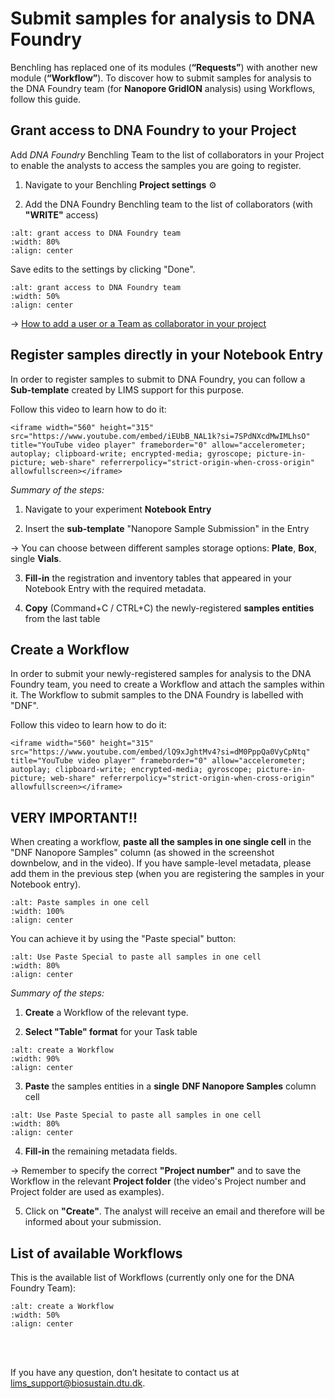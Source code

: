 # Submit samples for analysis to DNA Foundry

Benchling has replaced one of its modules (**“Requests”**) with another new module (**“Workflow”**). To discover how to submit samples for analysis to the DNA Foundry team (for **Nanopore GridION** analysis) using Workflows, follow this guide. 

## Grant access to DNA Foundry to your Project
Add _DNA Foundry_ Benchling Team to the list of collaborators in your Project to enable the analysts to access the samples you are going to register. 

1. Navigate to your Benchling **Project settings** ⚙️

2. Add the DNA Foundry Benchling team to the list of collaborators (with **"WRITE"** access) 


```{figure} ../_static/images/grant-dnafoundry-access-to-project.png
:alt: grant access to DNA Foundry team
:width: 80%
:align: center

```

Save edits to the settings by clicking "Done".

```{figure} ../_static/images/done.png
:alt: grant access to DNA Foundry team
:width: 50%
:align: center

```

→ [How to add a user or a Team as collaborator in your project](https://help.benchling.com/hc/en-us/articles/9684263074445-Set-project-permissions)

## Register samples directly in your Notebook Entry

In order to register samples to submit to DNA Foundry, you can follow a **Sub-template** created by LIMS support for this purpose. 

Follow this video to learn how to do it:

````{raw} html
<iframe width="560" height="315" src="https://www.youtube.com/embed/iEUbB_NAL1k?si=7SPdNXcdMwIMLhsO" title="YouTube video player" frameborder="0" allow="accelerometer; autoplay; clipboard-write; encrypted-media; gyroscope; picture-in-picture; web-share" referrerpolicy="strict-origin-when-cross-origin" allowfullscreen></iframe>
````

_Summary of the steps:_

1. Navigate to your experiment **Notebook Entry**

2. Insert the **sub-template** "Nanopore Sample Submission" in the Entry

→ You can choose between different samples storage options: **Plate**, **Box**, single **Vials**.

3. **Fill-in** the registration and inventory tables that appeared in your Notebook Entry with the required metadata.

4. **Copy** (Command+C / CTRL+C) the newly-registered **samples entities** from the last table



## Create a Workflow

In order to submit your newly-registered samples for analysis to the DNA Foundry team, you need to create a Workflow and attach the samples within it. The Workflow to submit samples to the DNA Foundry is labelled with "DNF".

Follow this video to learn how to do it:

````{raw} html
<iframe width="560" height="315" src="https://www.youtube.com/embed/lQ9xJghtMv4?si=dM0PppQa0VyCpNtq" title="YouTube video player" frameborder="0" allow="accelerometer; autoplay; clipboard-write; encrypted-media; gyroscope; picture-in-picture; web-share" referrerpolicy="strict-origin-when-cross-origin" allowfullscreen></iframe>
````

## VERY IMPORTANT!!

When creating a workflow, **paste all the samples in one single cell** in the "DNF Nanopore Samples" column (as showed in the screenshot downbelow, and in the video). If you have sample-level metadata, please add them in the previous step (when you are registering the  samples in your Notebook entry). 

```{figure} ../_static/images/important-samples-in-one-cell-nanopore.png
:alt: Paste samples in one cell
:width: 100%
:align: center

```

You can achieve it by using the "Paste special" button:

```{figure} ../_static/images/paste-special-nanopore.png
:alt: Use Paste Special to paste all samples in one cell
:width: 80%
:align: center

```

_Summary of the steps:_

1. **Create** a Workflow of the relevant type.

2. **Select "Table" format** for your Task table

```{figure} ../_static/images/table-format-in-workflow-nanopore.png
:alt: create a Workflow
:width: 90%
:align: center

```

3. **Paste** the samples entities in a **single** **DNF Nanopore Samples** column cell 

```{figure} ../_static/images/paste-special-nanopore.png
:alt: Use Paste Special to paste all samples in one cell
:width: 80%
:align: center

```

4. **Fill-in** the remaining metadata fields.

→ Remember to specify the correct **"Project number"** and to save the Workflow in the relevant **Project folder** (the video's Project number and Project folder are used as examples).

5. Click on **"Create"**. The analyst will receive an email and therefore will be informed about your submission. 


## List of available Workflows

This is the available list of Workflows (currently only one for the DNA Foundry Team):

```{figure} ../_static/images/dnf-workflows-list.png
:alt: create a Workflow
:width: 50%
:align: center

```

<br/><br/>

If you have any question, don’t hesitate to contact us at [lims_support@biosustain.dtu.dk](mailto:lims_support@biosustain.dtu.dk).

